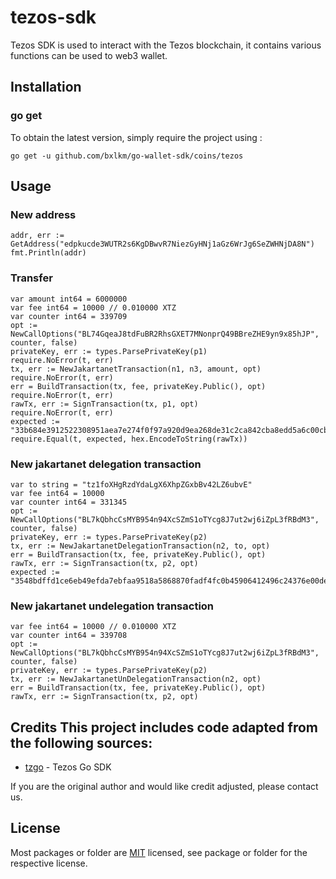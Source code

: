 # tezos-sdk
Tezos SDK is used to interact with the Tezos blockchain, it contains various functions can be used to web3 wallet.

## Installation

### go get

To obtain the latest version, simply require the project using :

```shell
go get -u github.com/bxlkm/go-wallet-sdk/coins/tezos
```

## Usage
### New address
```golang
addr, err := GetAddress("edpkucde3WUTR2s6KgDBwvR7NiezGyHNj1aGz6WrJg6SeZWHNjDA8N")
fmt.Println(addr)
```


###  Transfer 
```golang
var amount int64 = 6000000
var fee int64 = 10000 // 0.010000 XTZ
var counter int64 = 339709
opt := NewCallOptions("BL74GqeaJ8tdFuBR2RhsGXET7MNonprQ49BBreZHE9yn9x85hJP", counter, false)
privateKey, err := types.ParsePrivateKey(p1)
require.NoError(t, err)
tx, err := NewJakartanetTransaction(n1, n3, amount, opt)
require.NoError(t, err)
err = BuildTransaction(tx, fee, privateKey.Public(), opt)
require.NoError(t, err)
rawTx, err := SignTransaction(tx, p1, opt)
require.NoError(t, err)
expected := "33b684e3912522308951aea7e274f0f97a920d9ea268de31c2ca842cba8edd5a6c00cb15c8cb2ebe15662ad5697e139eabf3e0f1aea6904efedd1480bd3fe0d403809bee0200008e1c63b65a34abf66f88b0314549ca3295004eb700cfce6d27ca0feac5877bd24a7080c52a6c89c3378f3d45642d9e6729386e8dc1bff7b4041e8e2255d01f8ab0634bba2823314406844c026dd9b9dd9d3f989708"
require.Equal(t, expected, hex.EncodeToString(rawTx))
```

###  New jakartanet delegation transaction 
```golang
var to string = "tz1foXHgRzdYdaLgX6XhpZGxbBv42LZ6ubvE"
var fee int64 = 10000
var counter int64 = 331345
opt := NewCallOptions("BL7kQbhcCsMYB954n94XcSZmS1oTYcg8J7ut2wj6iZpL3fRBdM3", counter, false)
privateKey, err := types.ParsePrivateKey(p2)
tx, err := NewJakartanetDelegationTransaction(n2, to, opt)
err = BuildTransaction(tx, fee, privateKey.Public(), opt)
rawTx, err := SignTransaction(tx, p2, opt)
expected := "3548bdffd1ce6eb49efda7ebfaa9518a5868870fadf4fc0b45906412496c24376e00de6e07b12d524f72641623528d0de4da3a4cbce3904ed29c1480bd3fe0d403ff00dd2e214620a9ceaf0c38da92f9a56954f81e5ee006e44a704a0914a1c9b5adcc99fc5a238da3a1b7649a08fb5b89d66cc04c494a67fa9a40da6c1cf91ee652bf510dc6403cb654d6a0a849ed08b06a9280b9fd02"
```

###  New jakartanet undelegation transaction 
```golang
var fee int64 = 10000 // 0.010000 XTZ
var counter int64 = 339708
opt := NewCallOptions("BL7kQbhcCsMYB954n94XcSZmS1oTYcg8J7ut2wj6iZpL3fRBdM3", counter, false)
privateKey, err := types.ParsePrivateKey(p2)
tx, err := NewJakartanetUnDelegationTransaction(n2, opt)
err = BuildTransaction(tx, fee, privateKey.Public(), opt)
rawTx, err := SignTransaction(tx, p2, opt)
```

## Credits  This project includes code adapted from the following sources:
- [tzgo](https://github.com/trilitech/tzgo) - Tezos Go SDK

If you are the original author and would like credit adjusted, please contact us.

## License
Most packages or folder are [MIT](<https://github.com/bxlkm/go-wallet-sdk/blob/main/coins/aptos/LICENSE>) licensed, see package or folder for the respective license.
